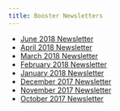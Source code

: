 ```yaml
---
title: Booster Newsletters
---
```


 * [June 2018  Newsletter](
 https://mailchi.mp/d0975e340202/pops-fireworks)
 * [ April 2018 Newsletter](
 https://mailchi.mp/9e3ccaf8a68d/open-me-competitions-concerts-fireworks)
 * [ March 2018 Newsletter](
 http://mailchi.mp/b05a8c359c09/inside-upcoming-concerts-spring-fundraisers-piano-update)
 * [ February 2018 Newsletter](
 http://mailchi.mp/9e2cfadf4045/february-2018-are-you-aware-of-the-many-events-coming-up)
 * [ January 2018 Newsletter](
 http://mailchi.mp/4ec037e0cf99/winter-concert-pics-spring-concert-all-state-piano-update-and-more)
 * [ December 2017 Newsletter](
 http://mailchi.mp/8348e9c0b6f9/winter-concerts-need-help-with-volunteers-decorations-and-auction-baskets)
 * [ November 2017 Newsletter](
 http://mailchi.mp/dc80a362aa66/whats-happening-in-choir)
 * [ October 2017 Newsletter](
 http://mailchi.mp/242f4111149a/tuhs-choir-newsletter)
